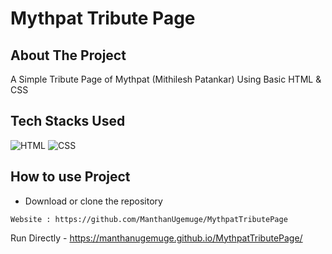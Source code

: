 # Mythpat Tribute Page

## About The Project

A Simple Tribute Page of Mythpat (Mithilesh Patankar) Using Basic HTML &amp; CSS 

## Tech Stacks Used


![HTML](https://img.shields.io/badge/html5%20-%23E34F26.svg?&style=for-the-badge&logo=html5&logoColor=white)
![CSS](https://img.shields.io/badge/css3%20-%231572B6.svg?&style=for-the-badge&logo=css3&logoColor=white)

## How to use Project


- Download or clone the repository

```
Website : https://github.com/ManthanUgemuge/MythpatTributePage

```
Run Directly - https://manthanugemuge.github.io/MythpatTributePage/
